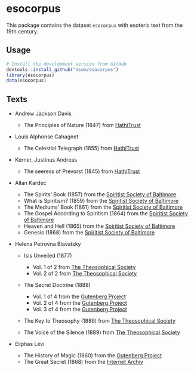 # esocorpus

This package contains the dataset `esocorpus` with esoteric text from the 19th century.

## Usage

```R
# Install the development version from GitHub
devtools::install_github("msom/esocorpus")
library(esocorpus)
data(esocorpus)
```

## Texts

- Andrew Jackson Davis
  - The Principles of Nature (1847) from [HathiTrust](https://babel.hathitrust.org/cgi/pt?id=miun.aca6173.0001.001&seq=1)

- Louis Alphonse Cahagnet
  - The Celestial Telegraph (1855) from [HathiTrust](https://babel.hathitrust.org/cgi/pt?id=miun.aca6270.0001.001&seq=3)

- Kerner, Justinus Andreas
  - The seeress of Prevorst (1845) from [HathiTrust](https://babel.hathitrust.org/cgi/pt?id=loc.ark%3A%2F13960%2Ft6252sp6x&seq=7)

- Allan Kardec
  - The Spirits’ Book (1857) from the [Spiritist Society of Baltimore](https://ssbaltimore.org/e-books)
  - What is Spiritism? (1859) from the [Spiritist Society of Baltimore](https://ssbaltimore.org/e-books)
  - The Mediums’ Book (1861) from the [Spiritist Society of Baltimore](https://ssbaltimore.org/e-books)
  - The Gospel According to Spiritism (1864) from the [Spiritist Society of Baltimore](https://ssbaltimore.org/e-books)
  - Heaven and Hell (1865) from the [Spiritist Society of Baltimore](https://ssbaltimore.org/e-books)
  - Genesis (1868) from the [Spiritist Society of Baltimore](https://ssbaltimore.org/e-books)

- Helena Petrovna Blavatsky
  - Isis Unveiled (1877)
    - Vol. 1 of 2 from [The Theosophical Society](https://www.theosociety.org/pasadena/isis/isis_unveiled_volume_1.pdf)
    - Vol. 2 of 2 from [The Theosophical Society](https://www.theosociety.org/pasadena/isis/isis_unveiled_volume_2.pdf)

  - The Secret Doctrine (1888)
    - Vol. 1 of 4 from the [Gutenberg Project](https://www.gutenberg.org/ebooks/54824)
    - Vol. 2 of 4 from the [Gutenberg Project](https://www.gutenberg.org/ebooks/54488)
    - Vol. 3 of 4 from the [Gutenberg Project](https://www.gutenberg.org/ebooks/56880)

  - The Key to Theosophy (1889) from [The Theosophical Society](https://www.theosociety.org/pasadena/key/key_to_theosophy.pdf)

  - The Voice of the Silence (1889) from [The Theosophical Society](https://www.theosociety.org/pasadena/voice/VoiceoftheSilence_eBook.pdf)
- Éliphas Lévi
  - The History of Magic (1860) from the [Gutenberg Project](https://www.gutenberg.org/ebooks/70033)
  - The Great Secret (1868) from the [Internet Archiv](https://archive.org/details/eliphas-levi-book-collection/Eliphas%20Levi%20-%20Elements%20Of%20The%20Qabalah/)


